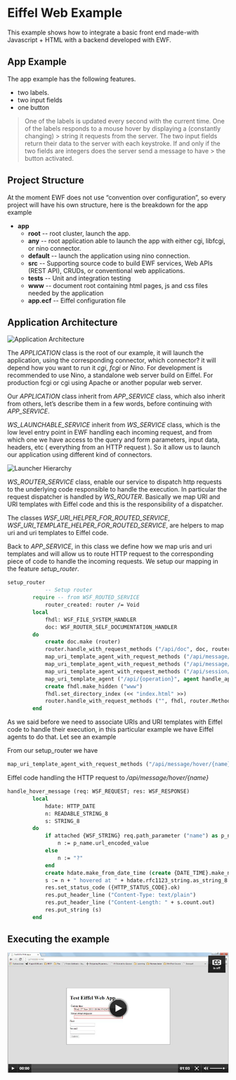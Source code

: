 Eiffel Web Example 
==================
This example shows how to integrate a basic front end made-with Javascript + HTML with a backend developed with EWF.  


App Example
---

The app example has the following features. 
 - two labels.
 - two input fields
 - one button

> One of the labels is updated every second with the current time.
> One of the labels responds to a mouse hover by displaying a (constantly changing) > string it requests from the server.
> The two input fields return their data to the server with each keystroke.
> If and only if the two fields are integers does the server send a message to have > the button activated.

Project Structure
---
At the moment EWF does not use “convention over configuration”, so every project will have his own structure, here is the breakdown for the app example

 - **app**
    - **root**  -- root cluster, launch the app.
    - **any**   --  root application able to launch the app with either cgi, libfcgi, or nino connector.  
    - **default** --  launch the application using nino connection.
    - **src**  -- Supporting source code to build EWF services, Web APIs (REST API), CRUDs, or conventional web applications.   
    - **tests**   -- Unit and integration testing 
    - **www**  -- document root containing html pages, js and css files needed by the application
    - **app.ecf** -- Eiffel configuration file

Application Architecture
--

![Application Architecture](/doc/APP_SERVICE.png "Application arhitecture")

The _APPLICATION_ class is the root of our example, it will launch the application, using the corresponding connector, which connector? it will depend how you want to run it _cgi_, _fcgi_ or _Nino_. For development is recommended to use Nino, a standalone web server build on Eiffel. For production fcgi or cgi using Apache or another popular web server.

Our _APPLICATION_ class inherit from _APP_SERVICE_ class, which also inherit from others, let’s describe them in a few words, before continuing with _APP_SERVICE_.

_WS_LAUNCHABLE_SERVICE_ inherit from _WS_SERVICE_ class, which is the low level entry point in EWF handling each incoming request, and from which one we have access to the query and form parameters, input data, headers, etc ( everything from an HTTP request ).  So it allow us to launch our application using different kind of connectors. 

![Launcher Hierarchy](/doc/WSF_SERVICE_LAUNCHER.png "Launcher")

_WS_ROUTER_SERVICE_  class,  enable our service to dispatch http requests  to the underlying code responsible to handle the execution.  In particular the request dispatcher is handled by _WS_ROUTER_.  Basically we map URI and URI templates with Eiffel code and this is the responsibility of a dispatcher.

The classes _WSF_URI_HELPER_FOR_ROUTED_SERVICE_, _WSF_URI_TEMPLATE_HELPER_FOR_ROUTED_SERVICE_,  are helpers to map uri and uri templates to Eiffel code.
 

Back to _APP_SERVICE_, in this class we define how we map uris and uri templates and will allow us to route HTTP request to the corresponding piece of code to handle the incoming requests. We setup our mapping in  the feature _setup_router_.

```Eiffel
setup_router
    		-- Setup router
		require -- from WSF_ROUTED_SERVICE
			router_created: router /= Void
		local
			fhdl: WSF_FILE_SYSTEM_HANDLER
			doc: WSF_ROUTER_SELF_DOCUMENTATION_HANDLER
		do
			create doc.make (router)
			router.handle_with_request_methods ("/api/doc", doc, router.Methods_get)
			map_uri_template_agent_with_request_methods ("/api/message/time/now", agent handle_time_now_utc, router.Methods_get)
			map_uri_template_agent_with_request_methods ("/api/message/hover/{name}", agent handle_hover_message, router.Methods_get)
			map_uri_template_agent_with_request_methods ("/api/session/{session}/item/{name}", agent handle_interface_id_set_value, router.Methods_post)
			map_uri_template_agent ("/api/{operation}", agent handle_api)
			create fhdl.make_hidden ("www")
			fhdl.set_directory_index (<< "index.html" >>)
			router.handle_with_request_methods ("", fhdl, router.Methods_get)
		end
```

As we said before we need to associate URIs and URI templates with Eiffel code to handle their execution, in this particular example we have Eiffel agents to do that. Let see an example

From our setup_router we have

```Eiffel
map_uri_template_agent_with_request_methods ("/api/message/hover/{name}", agent handle_hover_message, router.methods_GET)
```

Eiffel code handling the HTTP request to _/api/message/hover/{name}_

```Eiffel
handle_hover_message (req: WSF_REQUEST; res: WSF_RESPONSE)
    	local
			hdate: HTTP_DATE
			n: READABLE_STRING_8
			s: STRING_8
		do
			if attached {WSF_STRING} req.path_parameter ("name") as p_name then
				n := p_name.url_encoded_value
			else
				n := "?"
			end
			create hdate.make_from_date_time (create {DATE_TIME}.make_now_utc)
			s := n + " hovered at " + hdate.rfc1123_string.as_string_8
			res.set_status_code ({HTTP_STATUS_CODE}.ok)
			res.put_header_line ("Content-Type: text/plain")
			res.put_header_line ("Content-Length: " + s.count.out)
			res.put_string (s)
		end
```

Executing the example
----

[![ScreenShot](doc/app_example_screen_cast.png)](http://screencast-o-matic.com/watch/cIXtFFVSIZ)
